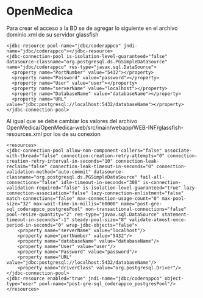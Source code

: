 # OpenMedica

Para crear el acceso a la BD se de agregar lo siguiente en el archivo dominio.xml de su servidor glassfish

    <jdbc-resource pool-name="jdbc/coderappco" jndi-name="jdbc/coderappco"></jdbc-resource>
    <jdbc-connection-pool is-isolation-level-guaranteed="false" datasource-classname="org.postgresql.ds.PGSimpleDataSource" name="jdbc/coderappco" res-type="javax.sql.DataSource">
      <property name="PortNumber" value="5432"></property>
      <property name="Password" value="password"></property>
      <property name="User" value="user"></property>
      <property name="serverName" value="localhost"></property>
      <property name="DatabaseName" value="databaseName"></property>
      <property name="URL" value="jdbc:postgresql://localhost:5432/databaseName"></property>
    </jdbc-connection-pool>
    
Al igual que se debe cambiar los valores del archivo OpenMedica/OpenMedica-web/src/main/webapp/WEB-INF/glassfish-resources.xml por los de su conexion

    <resources>
    <jdbc-connection-pool allow-non-component-callers="false" associate-with-thread="false" connection-creation-retry-attempts="0" connection-creation-retry-interval-in-seconds="10" connection-leak-reclaim="false" connection-leak-timeout-in-seconds="0" connection-validation-method="auto-commit" datasource-classname="org.postgresql.ds.PGSimpleDataSource" fail-all-connections="false" idle-timeout-in-seconds="300" is-connection-validation-required="false" is-isolation-level-guaranteed="true" lazy-connection-association="false" lazy-connection-enlistment="false" match-connections="false" max-connection-usage-count="0" max-pool-size="32" max-wait-time-in-millis="60000" name="post-gre-sql_coderappco_postgresPool" non-transactional-connections="false" pool-resize-quantity="2" res-type="javax.sql.DataSource" statement-timeout-in-seconds="-1" steady-pool-size="8" validate-atmost-once-period-in-seconds="0" wrap-jdbc-objects="false">
        <property name="serverName" value="localhost"/>
        <property name="portNumber" value="5432"/>
        <property name="databaseName" value="databaseName"/>
        <property name="User" value="user"/>
        <property name="Password" value="password"/>
        <property name="URL" value="jdbc:postgresql://localhost:5432/databaseName"/>
        <property name="driverClass" value="org.postgresql.Driver"/>
    </jdbc-connection-pool>
    <jdbc-resource enabled="true" jndi-name="jdbc/coderappco" object-type="user" pool-name="post-gre-sql_coderappco_postgresPool"/>
    </resources>


